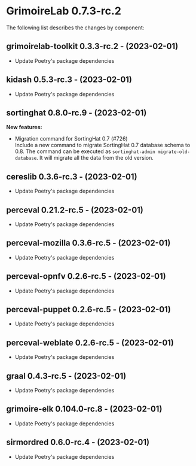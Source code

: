 # GrimoireLab 0.7.3-rc.2
The following list describes the changes by component:

  ## grimoirelab-toolkit 0.3.3-rc.2 - (2023-02-01)
  
  * Update Poetry's package dependencies
  ## kidash 0.5.3-rc.3 - (2023-02-01)
  
  * Update Poetry's package dependencies
## sortinghat 0.8.0-rc.9 - (2023-02-01)

**New features:**

 * Migration command for SortingHat 0.7 (#726)\
   Include a new command to migrate SortingHat 0.7 database schema to
   0.8. The command can be executed as `sortinghat-admin migrate-old-
   database`. It will migrate all the data from the old version.

  ## cereslib 0.3.6-rc.3 - (2023-02-01)
  
  * Update Poetry's package dependencies

  ## perceval 0.21.2-rc.5 - (2023-02-01)
  
  * Update Poetry's package dependencies
  ## perceval-mozilla 0.3.6-rc.5 - (2023-02-01)
  
  * Update Poetry's package dependencies
  ## perceval-opnfv 0.2.6-rc.5 - (2023-02-01)
  
  * Update Poetry's package dependencies
  ## perceval-puppet 0.2.6-rc.5 - (2023-02-01)
  
  * Update Poetry's package dependencies
  ## perceval-weblate 0.2.6-rc.5 - (2023-02-01)
  
  * Update Poetry's package dependencies
  ## graal 0.4.3-rc.5 - (2023-02-01)
  
  * Update Poetry's package dependencies
  ## grimoire-elk 0.104.0-rc.8 - (2023-02-01)
  
  * Update Poetry's package dependencies
  ## sirmordred 0.6.0-rc.4 - (2023-02-01)
  
  * Update Poetry's package dependencies
